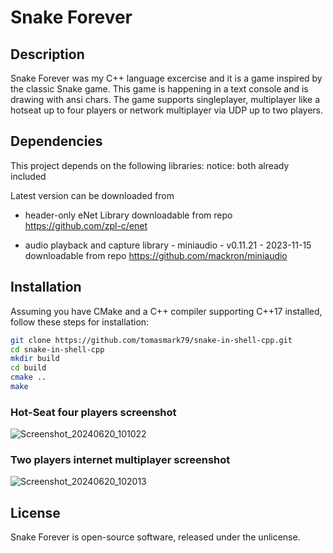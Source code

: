 # Snake Forever

## Description

Snake Forever was my C++ language excercise and it is a game inspired by the classic Snake game. This game is happening in a text console and is drawing with ansi chars. The game supports singleplayer, multiplayer like a hotseat up to four players or network multiplayer via UDP up to two players.

## Dependencies

This project depends on the following libraries:
notice: both already included

Latest version can be downloaded from
- header-only eNet Library
  downloadable from repo https://github.com/zpl-c/enet

- audio playback and capture library - miniaudio - v0.11.21 - 2023-11-15
  downloadable from repo https://github.com/mackron/miniaudio

## Installation

Assuming you have CMake and a C++ compiler supporting C++17 installed, follow these steps for installation:

```bash
git clone https://github.com/tomasmark79/snake-in-shell-cpp.git
cd snake-in-shell-cpp
mkdir build
cd build
cmake ..
make
```

### Hot-Seat four players screenshot

![Screenshot_20240620_101022](https://github.com/tomasmark79/snake-forever/assets/44719504/035afc46-08f0-4b6e-8d87-91f33fd622b5)

### Two players internet multiplayer screenshot

![Screenshot_20240620_102013](https://github.com/tomasmark79/snake-forever/assets/44719504/14824aec-fdcf-4b5f-a1a6-53f747d8d1d4)


## License
Snake Forever is open-source software, released under the unlicense.
